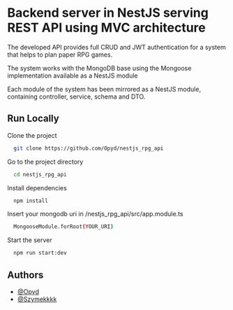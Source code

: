 
# Backend server in NestJS serving REST API using MVC architecture


The developed API provides full CRUD and JWT authentication for a system that helps to plan paper RPG games.

The system works with the MongoDB base using the Mongoose implementation available as a NestJS module

Each module of the system has been mirrored as a NestJS module, containing controller, service, schema and DTO.



## Run Locally

Clone the project

```bash
  git clone https://github.com/Opyd/nestjs_rpg_api
```

Go to the project directory

```bash
  cd nestjs_rpg_api
```

Install dependencies

```bash
  npm install
```
Insert your mongodb uri in /nestjs_rpg_api/src/app.module.ts

```bash
  MongooseModule.forRoot(YOUR_URI)
```

Start the server

```bash
  npm run start:dev
```


## Authors

- [@Opyd](https://www.github.com/Opyd)
- [@Szymekkkk](https://www.github.com/Szymekkkk)


